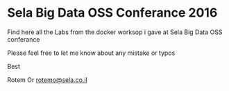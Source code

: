 # Sela Big Data OSS Conferance 2016 


Find here all the Labs from the docker worksop i gave at Sela Big Data OSS conferance 

Please feel free to let me know about any mistake or typos

Best 

Rotem Or 
rotemo@sela.co.il
